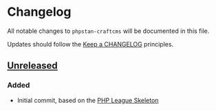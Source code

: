 # Changelog

All notable changes to `phpstan-craftcms` will be documented in this file.

Updates should follow the [Keep a CHANGELOG](http://keepachangelog.com/) principles.

## [Unreleased](https://github.com/studio-stomp/phpstan-craftcms)

### Added
- Initial commit, based on the [PHP League Skeleton](https://github.com/thephpleague/skeleton)
